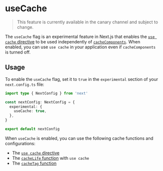 # useCache

> This feature is currently available in the canary channel and subject to change.

The `useCache` flag is an experimental feature in Next.js that enables the [`use cache` directive](/docs/app/api-reference/directives/use-cache.md) to be used independently of [`cacheComponents`](/docs/app/api-reference/config/next-config-js/cacheComponents.md). When enabled, you can use `use cache` in your application even if `cacheComponents` is turned off.

## Usage

To enable the `useCache` flag, set it to `true` in the `experimental` section of your `next.config.ts` file:

```ts filename="next.config.ts"
import type { NextConfig } from 'next'

const nextConfig: NextConfig = {
  experimental: {
    useCache: true,
  },
}

export default nextConfig
```

When `useCache` is enabled, you can use the following cache functions and configurations:

* The [`use cache` directive](/docs/app/api-reference/directives/use-cache.md)
* The [`cacheLife` function](/docs/app/api-reference/config/next-config-js/cacheLife.md) with `use cache`
* The [`cacheTag` function](/docs/app/api-reference/functions/cacheTag.md)

